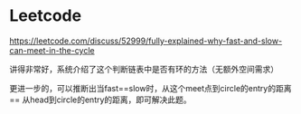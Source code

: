# Leetcode

https://leetcode.com/discuss/52999/fully-explained-why-fast-and-slow-can-meet-in-the-cycle

讲得非常好，系统介绍了这个判断链表中是否有环的方法（无额外空间需求）

更进一步的，可以推断出当fast==slow时，从这个meet点到circle的entry的距离 == 从head到circle的entry的距离，即可解决此题。